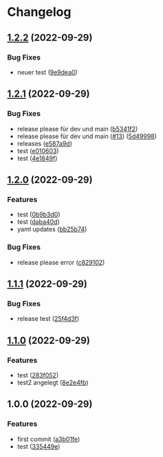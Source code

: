 # Changelog

## [1.2.2](https://github.com/cc-pmay/changelog-test/compare/v1.2.1...v1.2.2) (2022-09-29)


### Bug Fixes

* neuer test ([9e9dea0](https://github.com/cc-pmay/changelog-test/commit/9e9dea06f676dae7c2699370972a9f9a36c6ab91))

## [1.2.1](https://github.com/cc-pmay/changelog-test/compare/v1.2.0...v1.2.1) (2022-09-29)


### Bug Fixes

* release please für dev und main ([b5341f2](https://github.com/cc-pmay/changelog-test/commit/b5341f293c4955a7cba80bed60c244229c3d46c2))
* release please für dev und main ([#13](https://github.com/cc-pmay/changelog-test/issues/13)) ([5d49998](https://github.com/cc-pmay/changelog-test/commit/5d49998e5bb805ea959371d9db1133a03f50c00a))
* releases ([e587a9d](https://github.com/cc-pmay/changelog-test/commit/e587a9dd47ebbfdfb479440ac950e1a4bef57f2a))
* test ([e010603](https://github.com/cc-pmay/changelog-test/commit/e0106030d05aff7d1655a92f283249fe06d412c1))
* test ([4e1849f](https://github.com/cc-pmay/changelog-test/commit/4e1849fb6cc60b8f887bb6fe58f8968939f9f203))

## [1.2.0](https://github.com/cc-pmay/changelog-test/compare/v1.1.1...v1.2.0) (2022-09-29)


### Features

* test ([0b9b3d0](https://github.com/cc-pmay/changelog-test/commit/0b9b3d036d7aca10e4b1d1de44b9558126900c31))
* test ([daba40d](https://github.com/cc-pmay/changelog-test/commit/daba40db98a45404a755d1d944632f329e0e8173))
* yaml updates ([bb25b74](https://github.com/cc-pmay/changelog-test/commit/bb25b741f5242b3361c3a6ac6301184b74140704))


### Bug Fixes

* release please error ([c829102](https://github.com/cc-pmay/changelog-test/commit/c829102a8cdfc22604d6306ae40005e40e01551a))

## [1.1.1](https://github.com/cc-pmay/changelog-test/compare/v1.1.0...v1.1.1) (2022-09-29)


### Bug Fixes

* release test ([25f4d3f](https://github.com/cc-pmay/changelog-test/commit/25f4d3f18eec3d1665214657139bf3e7028fd119))

## [1.1.0](https://github.com/cc-pmay/changelog-test/compare/v1.0.0...v1.1.0) (2022-09-29)


### Features

* test ([283f052](https://github.com/cc-pmay/changelog-test/commit/283f052e4083f618ceb7773cb44c218527cce4af))
* test2 angelegt ([8e2e4fb](https://github.com/cc-pmay/changelog-test/commit/8e2e4fb1cfeca308ef3561dd59b3a0f426887fad))

## 1.0.0 (2022-09-29)


### Features

* first commit ([a3b01fe](https://github.com/cc-pmay/changelog-test/commit/a3b01fef70ff9ddaed4674d754ea4b44a8938e8a))
* test ([335449e](https://github.com/cc-pmay/changelog-test/commit/335449e15d2d57dc0873f8682f408153b189b6ec))
